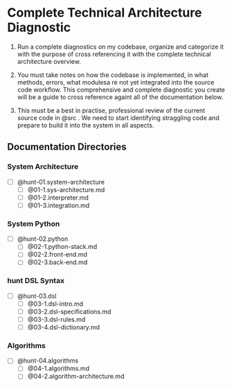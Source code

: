 # Complete Technical Architecture Diagnostic

1. Run a complete diagnostics on my codebase, organize and categorize it with the purpose of cross referencing it with the complete technical architecture overview.

2. You must take notes on how the codebase is implemented, in what methods, errors, what modulesa re not yet integrated into the source code workflow. This comprehensive and complete diagnostic you create will be a guide to cross reference againt all of the documentation below.

3. This must be a best in practise, professional review of the current source code in @src . We need to start identifying straggling code and prepare to build it into the system in all aspects.

## Documentation Directories

### System Architecture

- [ ] @hunt-01.system-architecture
  - [ ] @01-1.sys-architecture.md
  - [ ] @01-2.interpreter.md
  - [ ] @01-3.integration.md

### System Python

- [ ] @hunt-02.python
  - [ ] @02-1.python-stack.md
  - [ ] @02-2.front-end.md
  - [ ] @02-3.back-end.md

### hunt DSL Syntax

- [ ] @hunt-03.dsl
  - [ ] @03-1.dsl-intro.md
  - [ ] @03-2.dsl-specifications.md
  - [ ] @03-3.dsl-rules.md
  - [ ] @03-4.dsl-dictionary.md

### Algorithms

- [ ] @hunt-04.algorithms
  - [ ] @04-1.algorithms.md
  - [ ] @04-2.algorithm-architecture.md
